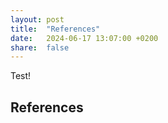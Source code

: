 ```yaml
---
layout: post
title:  "References"
date:   2024-06-17 13:07:00 +0200
share:  false
---
```


Test!

<!-- This is an example post with more citations {% cite Holland1992 Shapiro2004 Haikonen2007 %}. -->

## References

<!-- {% bibliography %} -->